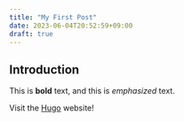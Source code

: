 ```yaml
---
title: "My First Post"
date: 2023-06-04T20:52:59+09:00
draft: true
---
```


## Introduction

This is **bold** text, and this is *emphasized* text.

Visit the [Hugo](https://gohugo.io) website!
